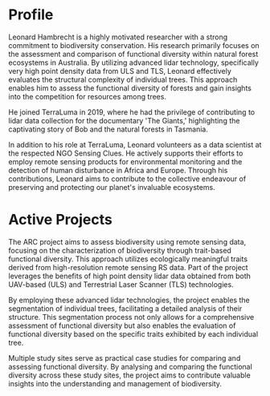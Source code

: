 # Profile
Leonard Hambrecht is a highly motivated researcher with a strong commitment to biodiversity conservation.
His research primarily focuses on the assessment and comparison of functional diversity within natural forest ecosystems in Australia.
By utilizing advanced lidar technology, specifically very high point density data from ULS and TLS, Leonard effectively evaluates the structural complexity of individual trees.
This approach enables him to assess the functional diversity of forests and gain insights into the competition for resources among trees. 

He joined TerraLuma in 2019, where he had the privilege of contributing to lidar data collection for the documentary 'The Giants,'
highlighting the captivating story of Bob and the natural forests in Tasmania. 

In addition to his role at TerraLuma, Leonard volunteers as a data scientist at the respected NGO Sensing Clues.
He actively supports their efforts to employ remote sensing products for environmental monitoring and the detection of human disturbance in Africa and Europe.
Through his contributions, Leonard aims to contribute to the collective endeavour of preserving and protecting our planet's invaluable ecosystems. 

# Active Projects
The ARC project aims to assess biodiversity using remote sensing data, focusing on the characterization of biodiversity through trait-based functional diversity.
This approach utilizes ecologically meaningful traits derived from high-resolution remote sensing RS data.
Part of the project leverages the benefits of high point density lidar data obtained from both UAV-based (ULS) and Terrestrial Laser Scanner (TLS) technologies. 

By employing these advanced lidar technologies, the project enables the segmentation of individual trees, facilitating a detailed analysis of their structure.
This segmentation process not only allows for a comprehensive assessment of functional diversity but also enables the evaluation of functional diversity based on the specific traits exhibited by each individual tree. 

Multiple study sites serve as practical case studies for comparing and assessing functional diversity.
By analysing and comparing the functional diversity across these study sites, the project aims to contribute valuable insights into the understanding and management of biodiversity. 
